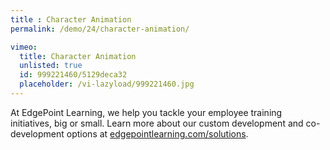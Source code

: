 ```yaml
---
title : Character Animation
permalink: /demo/24/character-animation/

vimeo:
  title: Character Animation
  unlisted: true
  id: 999221460/5129deca32
  placeholder: /vi-lazyload/999221460.jpg
---
```

At EdgePoint Learning, we help you tackle your employee training initiatives, big or small. Learn more about our custom development and co-development options at [edgepointlearning.com/solutions](/solutions/).